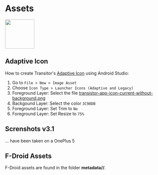 # Assets

<img src="https://raw.githubusercontent.com/y20k/transistor/master/assets/transistor-app-icon-current.png" width="96" />

## Adaptive Icon

How to create Transitor's [Adaptive Icon](https://developer.android.com/guide/practices/ui_guidelines/icon_design_adaptive) using Android Studio:

1. Go to `File > New > Image Asset`
2. Choose `Icon Type > Launcher Icons (Adaptive and Legacy)`
3. Foreground Layer: Select the file [transistor-app-icon-current-without-background.png](https://raw.githubusercontent.com/y20k/transistor/master/assets/transistor-app-icon-current-without-background.png)
4. Backgound Layer: Select the color `3C98DB`
5. Foreground Layer: Set Trim to `No`
6. Foreground Layer: Set Resize to `75%`

## Screnshots v3.1
... have been taken on a OnePlus 5

## F-Droid Assets
F-Droid assets are found in the folder **metadata/<locale>/**.